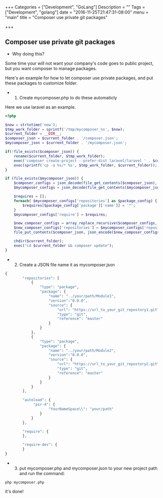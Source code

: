 +++
Categories = ["Development", "GoLang"]
Description = ""
Tags = ["Development", "golang"]
date = "2016-11-25T21:47:31-08:00"
menu = "main"
title = "Composer use private git packages"

+++

## Composer use private git packages

* Why doing this?

Some time your will not want your company's code goes to public project, but you want composer to manage packages.

Here's an example for how to let composer use private packages, and put these packages to customize folder.

* 1. Create mycomposer.php to do these automaticly

Here we use laravel as an example.

```php
<?php

$now = strtotime('now');
$tmp_work_folder = sprintf('/tmp/mycomposer_%s', $now);
$current_folder = __DIR__;
$composer_json = $current_folder . '/composer.json';
$mycomposer_json = $current_folder . '/mycomposer.json';

if(!file_exists($composer_json)) {
    rename($current_folder, $tmp_work_folder);
    exec('composer create-project --prefer-dist laravel/laravel ' . $current_folder);
    exec(sprintf('cp -a %s/* %s', $tmp_work_folder, $current_folder));
}

if (file_exists($mycomposer_json)) {
    $composer_configs = json_decode(file_get_contents($composer_json), true);
    $mycomposer_configs = json_decode(file_get_contents($mycomposer_json), true);

    $requires = [];
    foreach( $mycomposer_configs['repositories'] as $package_config) {
        $requires[$package_config['package']['name']] = '*';
    }
    $mycomposer_configs['require'] = $requires;

    $new_composer_configs = array_replace_recursive($composer_configs, $mycomposer_configs);
    $new_composer_configs['repositories'] = $mycomposer_configs['repositories'];
    file_put_contents($composer_json, json_encode($new_composer_configs, JSON_PRETTY_PRINT));

    chdir($current_folder);
    exec("cd $current_folder && composer update");
}
```

* 2. Create a JSON file name it as mycomposer.json

```php
{
        "repositories": [
            {
                "type": "package",
                "package": {
                    "name": "../your/path/Module1",
                    "version":"0.0.0",
                    "source": {
                        "url": "https://url_to_your_git_repostory1.git",
                        "type": "git",
                        "reference": "master"
                    }
                }
            },
            {
                "type": "package",
                "package": {
                    "name": "../your/path/Module2",
                    "version":"0.0.0",
                    "source": {
                        "url": "https://url_to_your_git_repostory2.git",
                        "type": "git",
                        "reference": "master"
                    }
                }
            }
        ],

        "autoload": {
             "psr-4": {
                    "YourNameSpace\\": "your/path"
                }
            }
        },

        "require": {
        },

        "require-dev": {
        }
}
```
* 3. put mycomposer.php and mycomposer.json to your new project path and run the command:

```shell
php mycomposer.php
```

it's done!
